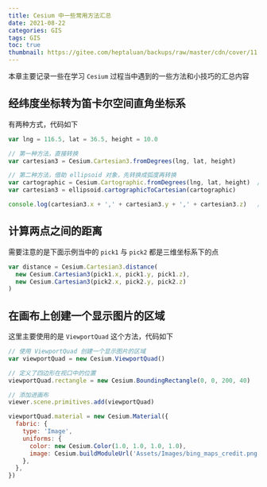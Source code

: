 ```yaml
---
title: Cesium 中一些常用方法汇总
date: 2021-08-22
categories: GIS
tags: GIS
toc: true
thumbnail: https://gitee.com/heptaluan/backups/raw/master/cdn/cover/11.webp
---
```


本章主要记录一些在学习 `Cesium` 过程当中遇到的一些方法和小技巧的汇总内容

<!-- more -->

## 经纬度坐标转为笛卡尔空间直角坐标系

有两种方式，代码如下

```js
var lng = 116.5, lat = 36.5, height = 10.0

// 第一种方法，直接转换
var cartesian3 = Cesium.Cartesian3.fromDegrees(lng, lat, height)

// 第二种方法，借助 ellipsoid 对象，先转换成弧度再转换
var cartographic = Cesium.Cartographic.fromDegrees(lng, lat, height)  // 单位为 度，度，米
var cartesian3 = ellipsoid.cartographicToCartesian(cartographic)

console.log(cartesian3.x + ',' + cartesian3.y + ',' + cartesian3.z)   // 单位为 米，米，米
```


## 计算两点之间的距离

需要注意的是下面示例当中的 `pick1` 与 `pick2` 都是三维坐标系下的点

```js
var distance = Cesium.Cartesian3.distance(
  new Cesium.Cartesian3(pick1.x, pick1.y, pick1.z),
  new Cesium.Cartesian3(pick2.x, pick2.y, pick2.z)
)
```

## 在画布上创建一个显示图片的区域

这里主要使用的是 `ViewportQuad` 这个方法，代码如下

```js
// 使用 ViewportQuad 创建一个显示图片的区域
var viewportQuad = new Cesium.ViewportQuad()

// 定义了四边形在视口中的位置
viewportQuad.rectangle = new Cesium.BoundingRectangle(0, 0, 200, 40)

// 添加进画布
viewer.scene.primitives.add(viewportQuad)

viewportQuad.material = new Cesium.Material({
  fabric: {
    type: 'Image',
    uniforms: {
      color: new Cesium.Color(1.0, 1.0, 1.0, 1.0),
      image: Cesium.buildModuleUrl('Assets/Images/bing_maps_credit.png'),
    },
  },
})
```

